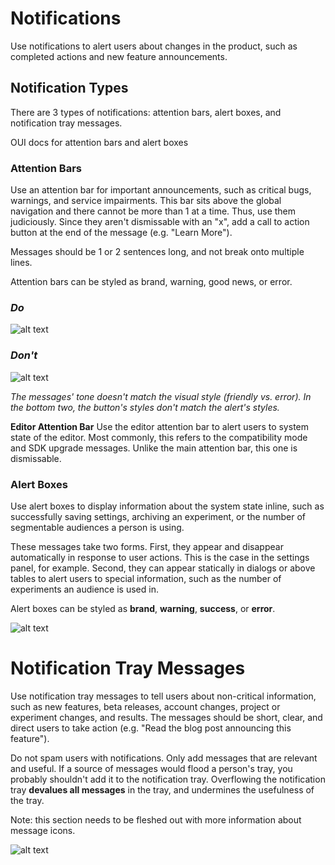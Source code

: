 # Notifications
Use notifications to alert users about changes in the product, such as completed actions and new feature announcements.

## Notification Types
There are 3 types of notifications: attention bars, alert boxes, and notification tray messages.

OUI docs for attention bars and alert boxes

### Attention Bars
Use an attention bar for important announcements, such as critical bugs, warnings, and service impairments. This bar sits above the global navigation and there cannot be more than 1 at a time. Thus, use them judiciously. Since they aren't dismissable with an "x", add a call to action button at the end of the message (e.g. "Learn More").

Messages should be 1 or 2 sentences long, and not break onto multiple lines.

Attention bars can be styled as brand, warning, good news, or error.

### _Do_
![alt text](http://design.optimizely.com/assets/img/design-patterns/product/notifications/attention-do.png "example of notification component")

### _Don't_
![alt text](http://design.optimizely.com/assets/img/design-patterns/product/notifications/attention-dont.png "example of notification component")

*The messages' tone doesn't match the visual style (friendly vs. error). In the bottom two, the button's styles don't match the alert's styles.*

**Editor Attention Bar**
Use the editor attention bar to alert users to system state of the editor. Most commonly, this refers to the compatibility mode and SDK upgrade messages. Unlike the main attention bar, this one is dismissable.

### Alert Boxes
Use alert boxes to display information about the system state inline, such as successfully saving settings, archiving an experiment, or the number of segmentable audiences a person is using.

These messages take two forms. First, they appear and disappear automatically in response to user actions. This is the case in the settings panel, for example. Second, they can appear statically in dialogs or above tables to alert users to special information, such as the number of experiments an audience is used in.

Alert boxes can be styled as **brand**, **warning**, **success**, or **error**.

![alt text](http://design.optimizely.com/assets/img/design-patterns/product/notifications/attention-3.png "example of alert boxes")

# Notification Tray Messages
Use notification tray messages to tell users about non-critical information, such as new features, beta releases, account changes, project or experiment changes, and results. The messages should be short, clear, and direct users to take action (e.g. "Read the blog post announcing this feature").

Do not spam users with notifications. Only add messages that are relevant and useful. If a source of messages would flood a person's tray, you probably shouldn't add it to the notification tray. Overflowing the notification tray **devalues all messages** in the tray, and undermines the usefulness of the tray.

Note: this section needs to be fleshed out with more information about message icons.

![alt text](http://design.optimizely.com/assets/img/design-patterns/product/notifications/tray-messages.png "example of alert messages")